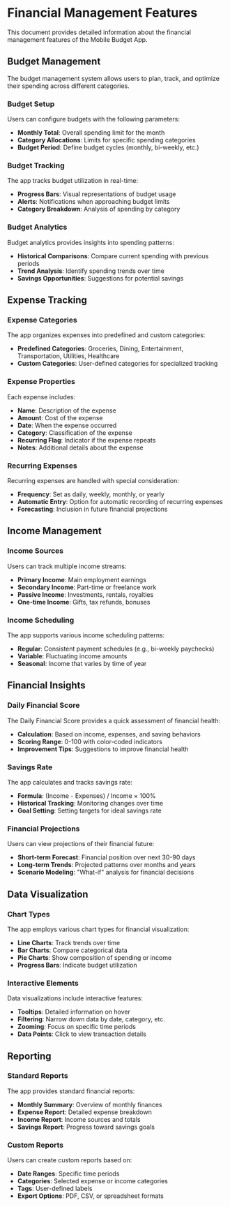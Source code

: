 # Financial Management Features

This document provides detailed information about the financial management features of the Mobile Budget App.

## Budget Management

The budget management system allows users to plan, track, and optimize their spending across different categories.

### Budget Setup

Users can configure budgets with the following parameters:

- **Monthly Total**: Overall spending limit for the month
- **Category Allocations**: Limits for specific spending categories
- **Budget Period**: Define budget cycles (monthly, bi-weekly, etc.)

### Budget Tracking

The app tracks budget utilization in real-time:

- **Progress Bars**: Visual representations of budget usage
- **Alerts**: Notifications when approaching budget limits
- **Category Breakdown**: Analysis of spending by category

### Budget Analytics

Budget analytics provides insights into spending patterns:

- **Historical Comparisons**: Compare current spending with previous periods
- **Trend Analysis**: Identify spending trends over time
- **Savings Opportunities**: Suggestions for potential savings

## Expense Tracking

### Expense Categories

The app organizes expenses into predefined and custom categories:

- **Predefined Categories**: Groceries, Dining, Entertainment, Transportation, Utilities, Healthcare
- **Custom Categories**: User-defined categories for specialized tracking

### Expense Properties

Each expense includes:

- **Name**: Description of the expense
- **Amount**: Cost of the expense
- **Date**: When the expense occurred
- **Category**: Classification of the expense
- **Recurring Flag**: Indicator if the expense repeats
- **Notes**: Additional details about the expense

### Recurring Expenses

Recurring expenses are handled with special consideration:

- **Frequency**: Set as daily, weekly, monthly, or yearly
- **Automatic Entry**: Option for automatic recording of recurring expenses
- **Forecasting**: Inclusion in future financial projections

## Income Management

### Income Sources

Users can track multiple income streams:

- **Primary Income**: Main employment earnings
- **Secondary Income**: Part-time or freelance work
- **Passive Income**: Investments, rentals, royalties
- **One-time Income**: Gifts, tax refunds, bonuses

### Income Scheduling

The app supports various income scheduling patterns:

- **Regular**: Consistent payment schedules (e.g., bi-weekly paychecks)
- **Variable**: Fluctuating income amounts
- **Seasonal**: Income that varies by time of year

## Financial Insights

### Daily Financial Score

The Daily Financial Score provides a quick assessment of financial health:

- **Calculation**: Based on income, expenses, and saving behaviors
- **Scoring Range**: 0-100 with color-coded indicators
- **Improvement Tips**: Suggestions to improve financial health

### Savings Rate

The app calculates and tracks savings rate:

- **Formula**: (Income - Expenses) / Income × 100%
- **Historical Tracking**: Monitoring changes over time
- **Goal Setting**: Setting targets for ideal savings rate

### Financial Projections

Users can view projections of their financial future:

- **Short-term Forecast**: Financial position over next 30-90 days
- **Long-term Trends**: Projected patterns over months and years
- **Scenario Modeling**: "What-if" analysis for financial decisions

## Data Visualization

### Chart Types

The app employs various chart types for financial visualization:

- **Line Charts**: Track trends over time
- **Bar Charts**: Compare categorical data
- **Pie Charts**: Show composition of spending or income
- **Progress Bars**: Indicate budget utilization

### Interactive Elements

Data visualizations include interactive features:

- **Tooltips**: Detailed information on hover
- **Filtering**: Narrow down data by date, category, etc.
- **Zooming**: Focus on specific time periods
- **Data Points**: Click to view transaction details

## Reporting

### Standard Reports

The app provides standard financial reports:

- **Monthly Summary**: Overview of monthly finances
- **Expense Report**: Detailed expense breakdown
- **Income Report**: Income sources and totals
- **Savings Report**: Progress toward savings goals

### Custom Reports

Users can create custom reports based on:

- **Date Ranges**: Specific time periods
- **Categories**: Selected expense or income categories
- **Tags**: User-defined labels
- **Export Options**: PDF, CSV, or spreadsheet formats